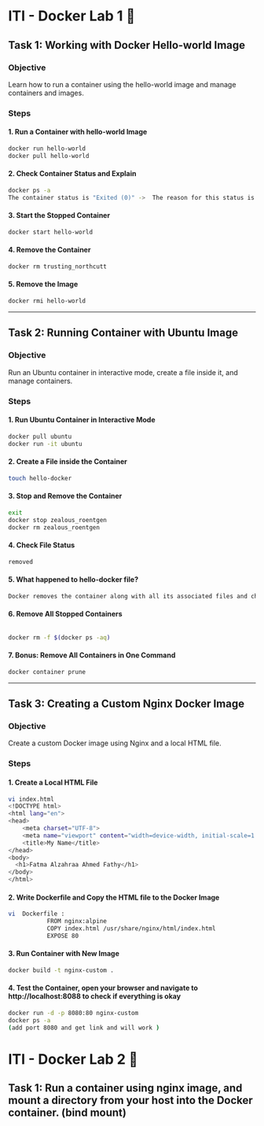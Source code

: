 # ITI - Docker Lab 1 🐋

## Task 1: Working with Docker Hello-world Image
### Objective
Learn how to run a container using the hello-world image and manage containers and images.

### Steps
#### 1. Run a Container with hello-world Image
       
```bash
docker run hello-world
docker pull hello-world

```
#### 2. Check Container Status and Explain
```bash
docker ps -a
The container status is "Exited (0)" ->  The reason for this status is that the hello-world container is a very simple container that is designed to just print a message ("Hello from Docker!") to confirm that your Docker installation is working correctly. After printing this message, the container completes its task and exits 
```
#### 3. Start the Stopped Container
```bash
docker start hello-world
```
#### 4. Remove the Container
```bash
docker rm trusting_northcutt
```
#### 5. Remove the Image
```bash
docker rmi hello-world
```
---

## Task 2: Running Container with Ubuntu Image
### Objective
Run an Ubuntu container in interactive mode, create a file inside it, and manage containers.

### Steps
#### 1. Run Ubuntu Container in Interactive Mode
```bash
docker pull ubuntu
docker run -it ubuntu
```
#### 2. Create a File inside the Container
```bash
touch hello-docker
```
#### 3. Stop and Remove the Container
```bash
exit
docker stop zealous_roentgen
docker rm zealous_roentgen
```
#### 4. Check File Status
```bash
removed
```
#### 5. What happened to hello-docker file?
```bash
Docker removes the container along with all its associated files and changes, including the "hello-docker" file
```
#### 6. Remove All Stopped Containers
```bash

docker rm -f $(docker ps -aq)
```
#### 7. Bonus: Remove All Containers in One Command
```bash
docker container prune
```

---
## Task 3: Creating a Custom Nginx Docker Image
### Objective
Create a custom Docker image using Nginx and a local HTML file.

### Steps
#### 1. Create a Local HTML File
```bash
vi index.html
<!DOCTYPE html>
<html lang="en">
<head>
    <meta charset="UTF-8">
    <meta name="viewport" content="width=device-width, initial-scale=1.0">
    <title>My Name</title>
</head>
<body>
  <h1>Fatma Alzahraa Ahmed Fathy</h1>
</body>
</html>
```
#### 2. Write Dockerfile and Copy the HTML file to the Docker Image
```bash
vi  Dockerfile :
           FROM nginx:alpine
           COPY index.html /usr/share/nginx/html/index.html
           EXPOSE 80
```
#### 3. Run Container with New Image
```bash
docker build -t nginx-custom .
```

#### 4. Test the Container, open your browser and navigate to http://localhost:8088 to check if everything is okay
```bash
docker run -d -p 8080:80 nginx-custom
docker ps -a
(add port 8080 and get link and will work )
```





# ITI - Docker Lab 2 🐋

## Task 1: Run a container using nginx image, and mount a directory from your host into the Docker container. (bind mount)


